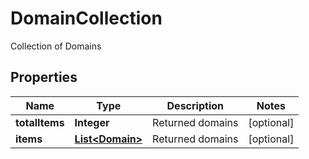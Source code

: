 

# DomainCollection

Collection of Domains

## Properties

| Name | Type | Description | Notes |
|------------ | ------------- | ------------- | -------------|
|**totalItems** | **Integer** | Returned domains |  [optional] |
|**items** | [**List&lt;Domain&gt;**](Domain.md) | Returned domains |  [optional] |



